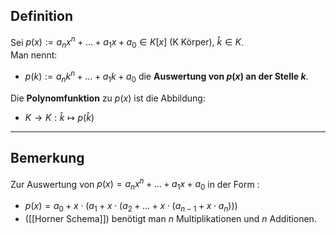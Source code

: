 ## Definition 
Sei $p(x) := a_n x^n + \dots + a_1 x + a_0 \in K[x] \ (\text{K Körper}), \ \hat{k} \in K$.  
Man nennt:  
- $p(k) := a_n {k}^n + \dots + a_1 {k} + a_0$
die **Auswertung von $p(x)$ an der Stelle ${k}$**.  

Die **Polynomfunktion** zu $p(x)$ ist die Abbildung:   
- $K \to K : \hat{k} \mapsto p(\hat{k})$

---

## Bemerkung  
Zur Auswertung von $p(x) = a_n x^n + \dots + a_1 x + a_0$ in der Form  : 
- $p(x) = a_0 + x \cdot (a_1 + x \cdot (a_2 + \dots + x \cdot (a_{n-1} + x \cdot a_n)))$
- ([[Horner Schema]])
benötigt man $n$ Multiplikationen und $n$ Additionen.
